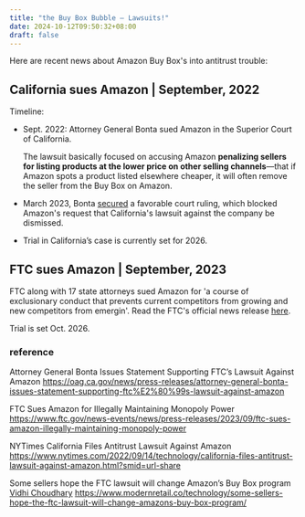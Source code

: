 ```yaml
---
title: "the Buy Box Bubble — Lawsuits!"
date: 2024-10-12T09:50:32+08:00
draft: false
---
```


Here are recent news about Amazon Buy Box's into antitrust trouble:

## California sues Amazon | September, 2022

Timeline:

- Sept. 2022: Attorney General Bonta sued Amazon in the Superior Court of California.

    The lawsuit basically focused on accusing Amazon **penalizing sellers for listing products at the lower price on other selling channels**—that if Amazon spots a product listed elsewhere cheaper, it will often remove the seller from the Buy Box on Amazon.

- March 2023, Bonta [secured](https://oag.ca.gov/news/press-releases/attorney-general-bonta-secures-court-decision-denying-amazon’s-attempt-evade) a favorable court ruling, which blocked Amazon's request that California's lawsuit against the company be dismissed.

- Trial in California’s case is currently set for 2026.

## FTC sues Amazon | September, 2023

FTC along with 17 state attorneys sued Amazon for 'a course of exclusionary conduct that prevents current competitors from growing and new competitors from emergin'. Read the FTC's official news release [here](https://www.ftc.gov/news-events/news/press-releases/2023/09/ftc-sues-amazon-illegally-maintaining-monopoly-power).

Trial is set Oct. 2026.

### reference

Attorney General Bonta Issues Statement Supporting FTC’s Lawsuit Against Amazon https://oag.ca.gov/news/press-releases/attorney-general-bonta-issues-statement-supporting-ftc%E2%80%99s-lawsuit-against-amazon

FTC Sues Amazon for Illegally Maintaining Monopoly Power https://www.ftc.gov/news-events/news/press-releases/2023/09/ftc-sues-amazon-illegally-maintaining-monopoly-power

NYTimes California Files Antitrust Lawsuit Against Amazon https://www.nytimes.com/2022/09/14/technology/california-files-antitrust-lawsuit-against-amazon.html?smid=url-share

Some sellers hope the FTC lawsuit will change Amazon’s Buy Box program [Vidhi Choudhary](https://www.modernretail.co/author/vchoudhary/) https://www.modernretail.co/technology/some-sellers-hope-the-ftc-lawsuit-will-change-amazons-buy-box-program/

